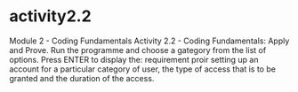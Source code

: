 # activity2.2
Module 2 - Coding Fundamentals
Activity 2.2 - Coding Fundamentals: Apply and Prove.
Run the programme and choose a gategory from the list of options.
Press ENTER to display the: requirement proir setting up an account for a particular category of user, the type of access that is to be granted and the duration of the access.
